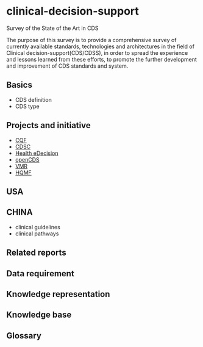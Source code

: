 clinical-decision-support
=========================
Survey of the State of the Art in CDS   

The  purpose  of  this survey  is  to  provide  a  comprehensive  survey  of  currently  available
standards, technologies and architectures in the field of  Clinical decision-support(CDS/CDSS), in order to spread  the experience and lessons learned from these efforts,
to promote the further development and  improvement of CDS standards and system.

## Basics
* CDS definition
* CDS type

## Projects and initiative
* [CQF](CQF/Intro.md)
* [CDSC](CDSC/Intro.md)
* [Health eDecision](HealtheDecision/Intro.md)
* [openCDS](openCDS/Intro.md)
* [VMR](VMR/Intro.md)
* [HQMF](HQMF/Intro.md)

## USA
## CHINA
* clinical guidelines
* clinical pathways

## Related reports
## Data requirement
## Knowledge representation
## Knowledge base
## Glossary
